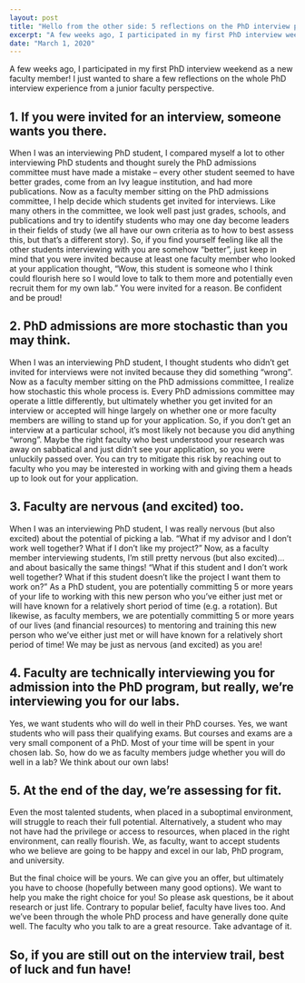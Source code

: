 ```yaml
---
layout: post
title: "Hello from the other side: 5 reflections on the PhD interview process from a junior faculty perspective"
excerpt: "A few weeks ago, I participated in my first PhD interview weekend as a new faculty member! I just wanted to share a few reflections on the whole PhD interview experience from a junior faculty perspective."
date: "March 1, 2020"
---
```


A few weeks ago, I participated in my first PhD interview weekend as a new faculty member! I just wanted to share a few reflections on the whole PhD interview experience from a junior faculty perspective. 

## 1. If you were invited for an interview, someone wants you there.

When I was an interviewing PhD student, I compared myself a lot to other interviewing PhD students and thought surely the PhD admissions committee must have made a mistake – every other student seemed to have better grades, come from an Ivy league institution, and had more publications. Now as a faculty member sitting on the PhD admissions committee, I help decide which students get invited for interviews. Like many others in the committee, we look well past just grades, schools, and publications and try to identify students who may one day become leaders in their fields of study (we all have our own criteria as to how to best assess this, but that’s a different story). So, if you find yourself feeling like all the other students interviewing with you are somehow “better”, just keep in mind that you were invited because at least one faculty member who looked at your application thought, “Wow, this student is someone who I think could flourish here so I would love to talk to them more and potentially even recruit them for my own lab.” You were invited for a reason. Be confident and be proud!

## 2. PhD admissions are more stochastic than you may think.

When I was an interviewing PhD student, I thought students who didn’t get invited for interviews were not invited because they did something “wrong”. Now as a faculty member sitting on the PhD admissions committee, I realize how stochastic this whole process is. Every PhD admissions committee may operate a little differently, but ultimately whether you get invited for an interview or accepted will hinge largely on whether one or more faculty members are willing to stand up for your application. So, if you don’t get an interview at a particular school, it’s most likely not because you did anything “wrong”. Maybe the right faculty who best understood your research was away on sabbatical and just didn’t see your application, so you were unluckily passed over. You can try to mitigate this risk by reaching out to faculty who you may be interested in working with and giving them a heads up to look out for your application. 

## 3. Faculty are nervous (and excited) too.

When I was an interviewing PhD student, I was really nervous (but also excited) about the potential of picking a lab. “What if my advisor and I don’t work well together? What if I don’t like my project?” Now, as a faculty member interviewing students, I’m still pretty nervous (but also excited)…and about basically the same things! “What if this student and I don’t work well together? What if this student doesn’t like the project I want them to work on?” As a PhD student, you are potentially committing 5 or more years of your life to working with this new person who you’ve either just met or will have known for a relatively short period of time (e.g. a rotation). But likewise, as faculty members, we are potentially committing 5 or more years of our lives (and financial resources) to mentoring and training this new person who we’ve either just met or will have known for a relatively short period of time! We may be just as nervous (and excited) as you are!

## 4. Faculty are technically interviewing you for admission into the PhD program, but really, we’re interviewing you for our labs.  

Yes, we want students who will do well in their PhD courses. Yes, we want students who will pass their qualifying exams. But courses and exams are a very small component of a PhD. Most of your time will be spent in your chosen lab. So, how do we as faculty members judge whether you will do well in a lab? We think about our own labs! 

## 5. At the end of the day, we’re assessing for fit.

Even the most talented students, when placed in a suboptimal environment, will struggle to reach their full potential. Alternatively, a student who may not have had the privilege or access to resources, when placed in the right environment, can really flourish. We, as faculty, want to accept students who we believe are going to be happy and excel in our lab, PhD program, and university. 

But the final choice will be yours. We can give you an offer, but ultimately you have to choose (hopefully between many good options). We want to help you make the right choice for you! So please ask questions, be it about research or just life. Contrary to popular belief, faculty have lives too. And we’ve been through the whole PhD process and have generally done quite well. The faculty who you talk to are a great resource. Take advantage of it. 

## So, if you are still out on the interview trail, best of luck and fun have!


